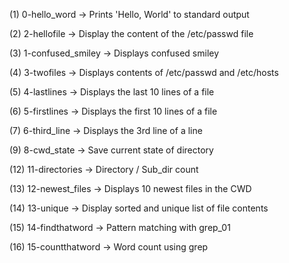 (1) 0-hello_word -> Prints 'Hello, World' to standard output
 
(2) 2-hellofile  -> Display the content of the /etc/passwd file

(3) 1-confused_smiley -> Displays confused smiley

(4) 3-twofiles -> Displays contents of /etc/passwd and /etc/hosts

(5) 4-lastlines -> Displays the last 10 lines of a file

(6) 5-firstlines -> Displays the first 10 lines of a file

(7) 6-third_line -> Displays the 3rd line of a line 

(9) 8-cwd_state -> Save current state of directory

(12) 11-directories -> Directory / Sub_dir count

(13) 12-newest_files -> Displays 10 newest files in the CWD

(14) 13-unique -> Display sorted and unique list of file contents

(15) 14-findthatword -> Pattern matching with grep_01

(16) 15-countthatword -> Word count using grep


